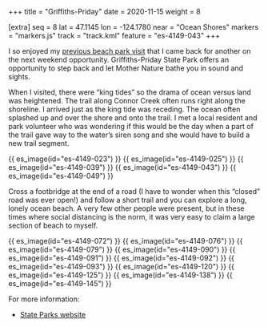 +++
title = "Griffiths-Priday"
date = 2020-11-15
weight = 8

[extra]
seq = 8
lat = 47.1145
lon = -124.1780
near = "Ocean Shores"
markers = "markers.js"
track = "track.kml"
feature = "es-4149-043"
+++

I so enjoyed my [previous beach park visit](/parks/leadbetter-point) that I came back for another on the next weekend opportunity. Griffiths-Priday State Park offers an opportunity to step back and let Mother Nature bathe you in sound and sights.

When I visited, there were “king tides” so the drama of ocean versus land was heightened. The trail along Connor Creek often runs right along the shoreline. I arrived just as the king tide was receding. The ocean often splashed up and over the shore and onto the trail. I met a local resident and park volunteer who was wondering if this would be the day when a part of the trail gave way to the water’s siren song and she would have to build a new trail segment.

{{ es_image(id="es-4149-023") }}
{{ es_image(id="es-4149-025") }}
{{ es_image(id="es-4149-039") }}
{{ es_image(id="es-4149-043") }}
{{ es_image(id="es-4149-049") }}

Cross a footbridge at the end of a road (I have to wonder when this “closed” road was ever open!) and follow a short trail and you can explore a long, lonely ocean beach. A very few other people were present, but in these times where social distancing is the norm, it was very easy to claim a large section of beach to myself.

{{ es_image(id="es-4149-072") }}
{{ es_image(id="es-4149-076") }}
{{ es_image(id="es-4149-079") }}
{{ es_image(id="es-4149-090") }}
{{ es_image(id="es-4149-091") }}
{{ es_image(id="es-4149-092") }}
{{ es_image(id="es-4149-093") }}
{{ es_image(id="es-4149-120") }}
{{ es_image(id="es-4149-125") }}
{{ es_image(id="es-4149-138") }}
{{ es_image(id="es-4149-145") }}

For more information:

* [State Parks website](https://parks.state.wa.us/516/Griffiths-Priday)
